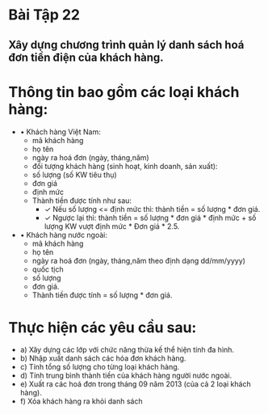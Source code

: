 # Bài Tập 22
## Xây dựng chương trình quản lý danh sách hoá đơn tiền điện của khách hàng. 
# Thông tin bao gồm các loại khách hàng:
- • Khách hàng Việt Nam: 
    + mã khách hàng
    + họ tên
    + ngày ra hoá đơn (ngày, tháng,năm)
    + đối tượng khách hàng (sinh hoạt, kinh doanh, sản xuất):
    + số lượng (số KW tiêu thụ)
    + đơn giá
    + định mức
    - Thành tiền được tính như sau:
        + ✓ Nếu số lượng <= định mức thì: thành tiền = số lượng * đơn giá.
        + ✓ Ngược lại thì: thành tiền = số lượng * đơn giá * định mức + số lượng KW vượt định mức * Đơn giá * 2.5.
- • Khách hàng nước ngoài: 
    + mã khách hàng
    + họ tên
    + ngày ra hoá đơn (ngày, tháng,năm theo định dạng dd/mm/yyyy)
    + quốc tịch
    + số lượng
    + đơn giá.
    + Thành tiền được tính = số lượng * đơn giá.
# Thực hiện các yêu cầu sau:
- a) Xây dựng các lớp với chức năng thừa kế thể hiện tính đa hình.
- b) Nhập xuất danh sách các hóa đơn khách hàng.
- c) Tính tổng số lượng cho từng loại khách hàng.
- d) Tính trung bình thành tiền của khách hàng người nước ngoài.
- e) Xuất ra các hoá đơn trong tháng 09 năm 2013 (của cả 2 loại khách hàng).
- f) Xóa khách hàng ra khỏi danh sách
